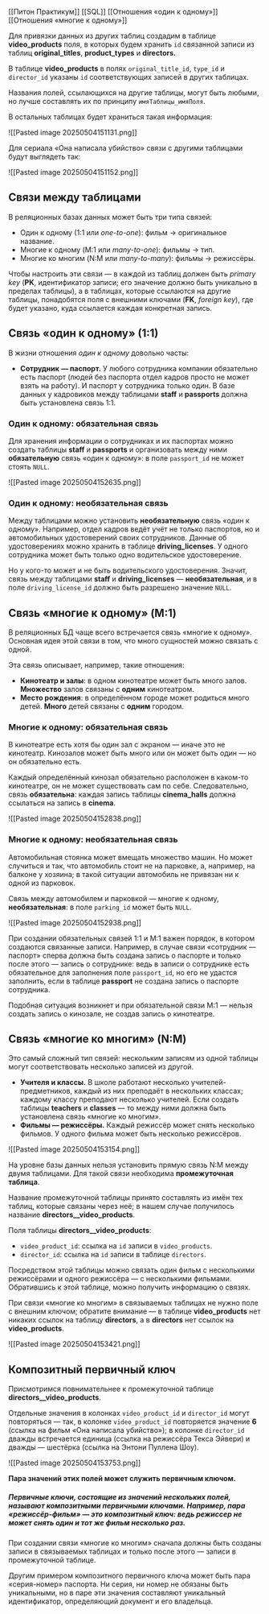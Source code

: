 
[[Питон Практикум]]
[[SQL]]
[[Отношения «один к одному»]]
[[Отношения «многие к одному»]]

Для привязки данных из других таблиц создадим в таблице **video_products** поля, в которых будем хранить `id` связанной записи из таблиц **original_titles**, **product_types** и **directors.**

В таблице **video_products** в полях `original_title_id`, `type_id` и `director_id` указаны `id` соответствующих записей в других таблицах.

Названия полей, ссылающихся на другие таблицы, могут быть любыми, но лучше составлять их по принципу `имяТаблицы_имяПоля`.

В остальных таблицах будет храниться такая информация:

![[Pasted image 20250504151131.png]]


Для сериала «Она написала убийство» связи с другими таблицами будут выглядеть так:

![[Pasted image 20250504151152.png]]


## Связи между таблицами

В реляционных базах данных может быть три типа связей:

- Один к одному (1:1 или _one-to-one_): фильм → оригинальное название.
- Многие к одному (M:1 или _many-to-one_): фильмы → тип.
- Многие ко многим (N:M или _many-to-many_): фильмы → режиссёры.

Чтобы настроить эти связи — в каждой из таблиц должен быть _primary key_ (**PK**, идентификатор записи; его значение должно быть уникально в пределах таблицы), а в таблицах, которые ссылаются на другие таблицы, понадобятся поля с внешними ключами (**FK**, _foreign key_), где будет указано, куда ссылается каждая конкретная запись.


## Связь «один к одному» (1:1)

В жизни отношения _один к одному_ довольно часты:

- **Сотрудник** **— паспорт.** У любого сотрудника компании обязательно есть паспорт (людей без паспорта отдел кадров просто не может взять на работу). И паспорт у сотрудника только один. В базе данных у кадровиков между таблицами **staff** и **passports** должна быть установлена связь 1:1.

### Один к одному: обязательная связь

Для хранения информации о сотрудниках и их паспортах можно создать таблицы **staff** и **passports** и организовать между ними **обязательную** связь «один к одному»: в поле `passport_id` не может стоять `NULL`.

![[Pasted image 20250504152635.png]]


### Один к одному: необязательная связь

Между таблицами можно установить **необязательную** связь «один к одному». Например, отдел кадров ведёт учёт не только паспортов, но и автомобильных удостоверений своих сотрудников. Данные об удостоверениях можно хранить в таблице **driving_licenses**. У одного сотрудника может быть только одно водительское удостоверение.

Но у кого-то может и не быть водительского удостоверения. Значит, связь между таблицами **staff** и **driving_licenses** — **необязательная**, и в поле `driving_license_id` должно быть разрешено значение `NULL`.


## Связь «многие к одному» (M:1)

В реляционных БД чаще всего встречается связь «многие к одному». Основная идея этой связи в том, что много сущностей можно связать с одной.

Эта связь описывает, например, такие отношения:

- **Кинотеатр и залы**: в одном кинотеатре может быть много залов. **Множество** залов связаны с **одним** кинотеатром.
- **Место рождения**: в определённом городе может родиться много детей. **Много** детей связаны с **одним** городом.

### Многие к одному: обязательная связь

В кинотеатре есть хотя бы один зал с экраном — иначе это не кинотеатр. Кинозалов может быть много или он может быть один — но он обязательно есть.

Каждый определённый кинозал обязательно расположен в каком-то кинотеатре, он не может существовать сам по себе. Следовательно, связь **обязательна**: каждая запись таблицы **cinema_halls** должна ссылаться на запись в **cinema**.


![[Pasted image 20250504152838.png]]


### Многие к одному: необязательная связь

Автомобильная стоянка может вмещать множество машин. Но может случиться и так, что автомобиль стоит не на парковке, а, например, на балконе у хозяина; в такой ситуации автомобиль не привязан ни к одной из парковок.

Связь между автомобилем и парковкой — многие к одному, **необязательная**: в поле `parking_id` может быть `NULL`.


![[Pasted image 20250504152938.png]]


При создании обязательных связей 1:1 и M:1 важен порядок, в котором создаются связанные записи. Например, в случае связи «сотрудник — паспорт» сперва должна быть создана запись о паспорте и только после этого — запись о сотруднике: ведь в записи о сотруднике есть обязательное для заполнения поле `passport_id`, но его не удастся заполнить, если в таблице **passport** не создана запись о паспорте сотрудника.

Подобная ситуация возникнет и при обязательной связи M:1 — нельзя создать запись о кинозале, не создав запись о кинотеатре.


## Связь «многие ко многим» (N:M)

Это самый сложный тип связей: нескольким записям из одной таблицы могут соответствовать несколько записей из другой.

- **Учителя и классы.** В школе работают несколько учителей-предметников, каждый из них преподаёт в нескольких классах; каждому классу преподают несколько учителей. Если создать таблицы **teachers** и **classes** — то между ними должна быть установлена связь «многие ко многим».
- **Фильмы — режиссёры.** Каждый режиссёр может снять несколько фильмов. У одного фильма может быть несколько режиссёров.

![[Pasted image 20250504153154.png]]


На уровне базы данных нельзя установить прямую связь N:M между двумя таблицами. Для такой связи необходима **промежуточная таблица**.

Название промежуточной таблицы принято составлять из имён тех таблиц, которые связаны через неё; в нашем случае получилось название **directors__video_products**.

Поля таблицы **directors__video_products**:

- `video_product_id`: ссылка на `id` записи в `video_products`.
- `director_id`: ссылка на `id` записи в таблице `directors`.

Посредством этой таблицы можно связать один фильм с несколькими режиссёрами и одного режиссёра — с несколькими фильмами. Обратившись к этой таблице, можно получить информацию о связях.

При связи «многие ко многим» в связываемых таблицах не нужно поле с внешним ключом; обратите внимание — в таблице **video_products** нет никаких ссылок на таблицу **directors**, а в **directors** нет ссылок на **video_products**.


![[Pasted image 20250504153421.png]]


## Композитный первичный ключ

Присмотримся повнимательнее к промежуточной таблице **directors__video_products**.

Отдельные значения в колонках `video_product_id` и `director_id` могут повторяться — так, в колонке `video_product_id` повторяется значение **6** (ссылка на фильм «Она написала убийство»); в колонке `director_id` дважды встречается единица (ссылка на режиссёра Текса Эйвери) и дважды — шестёрка (ссылка на Энтони Пуллена Шоу).

![[Pasted image 20250504153753.png]]


**Пара значений этих полей может служить первичным ключом.**

##### Первичные ключи, состоящие из значений нескольких полей, называют **композитными первичными ключами**. Например, пара «режиссёр-фильм» — это композитный ключ: ведь режиссер не может снять один и тот же фильм несколько раз.

При создании связи «многие ко многим» сначала должны быть созданы записи в связываемых таблицах и только после этого — записи в промежуточной таблице.

Другим примером композитного первичного ключа может быть пара «серия-номер» паспорта. Ни серия, ни номер не обязаны быть уникальными, но в паре эти значения составляют уникальный идентификатор, определяющий документ и его владельца.

